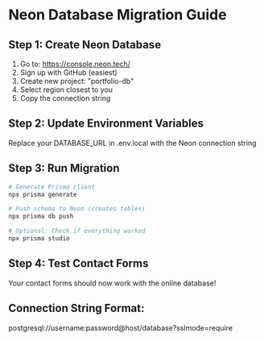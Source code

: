 # Neon Database Migration Guide

## Step 1: Create Neon Database

1. Go to: https://console.neon.tech/
2. Sign up with GitHub (easiest)
3. Create new project: "portfolio-db"
4. Select region closest to you
5. Copy the connection string

## Step 2: Update Environment Variables

Replace your DATABASE_URL in .env.local with the Neon connection string

## Step 3: Run Migration

```bash
# Generate Prisma client
npx prisma generate

# Push schema to Neon (creates tables)
npx prisma db push

# Optional: Check if everything worked
npx prisma studio
```

## Step 4: Test Contact Forms

Your contact forms should now work with the online database!

## Connection String Format:

postgresql://username:password@host/database?sslmode=require
